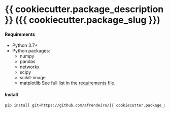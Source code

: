 # {{ cookiecutter.package_description }} ({{ cookiecutter.package_slug }})

#### Requirements

- Python 3.7+
- Python packages:
  - numpy
  - pandas
  - networkx
  - scipy
  - scikit-image
  - matplotlib
See full list in the [requirements file](requirements.txt).

#### Install

```bash
pip install git+https://github.com/afrendeiro/{{ cookiecutter.package_slug }}.git
```
